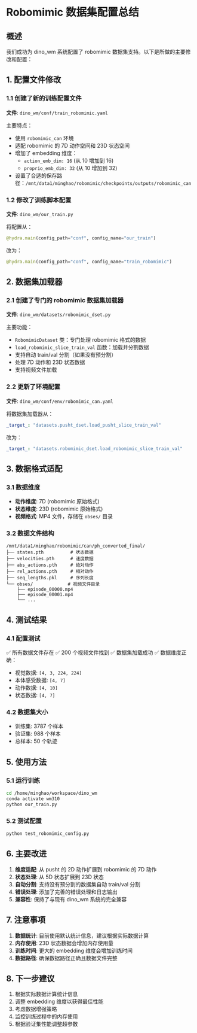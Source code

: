 # Robomimic 数据集配置总结

## 概述
我们成功为 dino_wm 系统配置了 robomimic 数据集支持。以下是所做的主要修改和配置：

## 1. 配置文件修改

### 1.1 创建了新的训练配置文件
**文件**: `dino_wm/conf/train_robomimic.yaml`

主要特点：
- 使用 `robomimic_can` 环境
- 适配 robomimic 的 7D 动作空间和 23D 状态空间
- 增加了 embedding 维度：
  - `action_emb_dim: 16` (从 10 增加到 16)
  - `proprio_emb_dim: 32` (从 10 增加到 32)
- 设置了合适的保存路径：`/mnt/data1/minghao/robomimic/checkpoints/outputs/robomimic_can`

### 1.2 修改了训练脚本配置
**文件**: `dino_wm/our_train.py`

将配置从：
```python
@hydra.main(config_path="conf", config_name="our_train")
```

改为：
```python
@hydra.main(config_path="conf", config_name="train_robomimic")
```

## 2. 数据集加载器

### 2.1 创建了专门的 robomimic 数据集加载器
**文件**: `dino_wm/datasets/robomimic_dset.py`

主要功能：
- `RobomimicDataset` 类：专门处理 robomimic 格式的数据
- `load_robomimic_slice_train_val` 函数：加载并分割数据
- 支持自动 train/val 分割（如果没有预分割）
- 处理 7D 动作和 23D 状态数据
- 支持视频文件加载

### 2.2 更新了环境配置
**文件**: `dino_wm/conf/env/robomimic_can.yaml`

将数据集加载器从：
```yaml
_target_: "datasets.pusht_dset.load_pusht_slice_train_val"
```

改为：
```yaml
_target_: "datasets.robomimic_dset.load_robomimic_slice_train_val"
```

## 3. 数据格式适配

### 3.1 数据维度
- **动作维度**: 7D (robomimic 原始格式)
- **状态维度**: 23D (robomimic 原始格式)
- **视频格式**: MP4 文件，存储在 `obses/` 目录

### 3.2 数据文件结构
```
/mnt/data1/minghao/robomimic/can/ph_converted_final/
├── states.pth          # 状态数据
├── velocities.pth      # 速度数据
├── abs_actions.pth     # 绝对动作
├── rel_actions.pth     # 相对动作
├── seq_lengths.pkl     # 序列长度
└── obses/             # 视频文件目录
    ├── episode_00000.mp4
    ├── episode_00001.mp4
    └── ...
```

## 4. 测试结果

### 4.1 配置测试
✅ 所有数据文件存在
✅ 200 个视频文件找到
✅ 数据集加载成功
✅ 数据维度正确：
- 视觉数据: `[4, 3, 224, 224]`
- 本体感受数据: `[4, 7]`
- 动作数据: `[4, 10]`
- 状态数据: `[4, 7]`

### 4.2 数据集大小
- 训练集: 3787 个样本
- 验证集: 988 个样本
- 总样本: 50 个轨迹

## 5. 使用方法

### 5.1 运行训练
```bash
cd /home/minghao/workspace/dino_wm
conda activate wm310
python our_train.py
```

### 5.2 测试配置
```bash
python test_robomimic_config.py
```

## 6. 主要改进

1. **维度适配**: 从 pusht 的 2D 动作扩展到 robomimic 的 7D 动作
2. **状态处理**: 从 5D 状态扩展到 23D 状态
3. **自动分割**: 支持没有预分割的数据集自动 train/val 分割
4. **错误处理**: 添加了完善的错误处理和日志输出
5. **兼容性**: 保持了与现有 dino_wm 系统的完全兼容

## 7. 注意事项

1. **数据统计**: 目前使用默认统计信息，建议根据实际数据计算
2. **内存使用**: 23D 状态数据会增加内存使用量
3. **训练时间**: 更大的 embedding 维度会增加训练时间
4. **数据路径**: 确保数据路径正确且数据文件完整

## 8. 下一步建议

1. 根据实际数据计算统计信息
2. 调整 embedding 维度以获得最佳性能
3. 考虑数据增强策略
4. 监控训练过程中的内存使用
5. 根据验证集性能调整超参数 